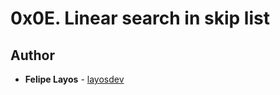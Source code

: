 # 0x0E. Linear search in skip list



## Author
* **Felipe Layos** - [layosdev](https://github.com/layosdev)
